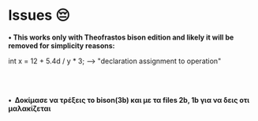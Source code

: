 # Issues 😔


<p><strong>&#x2022;&nbsp;This works only with Theofrastos bison edition and likely it will be removed for simplicity reasons:</strong></p>
int x = 12 + 5.4d / y * 3;    --> "declaration assignment to operation"

<br><br>


<p><strong>&#x2022;&nbsp; Δοκίμασε να τρέξεις το bison(3b) και με τα files 2b, 1b για να δεις οτι μαλακίζεται </strong></p>
